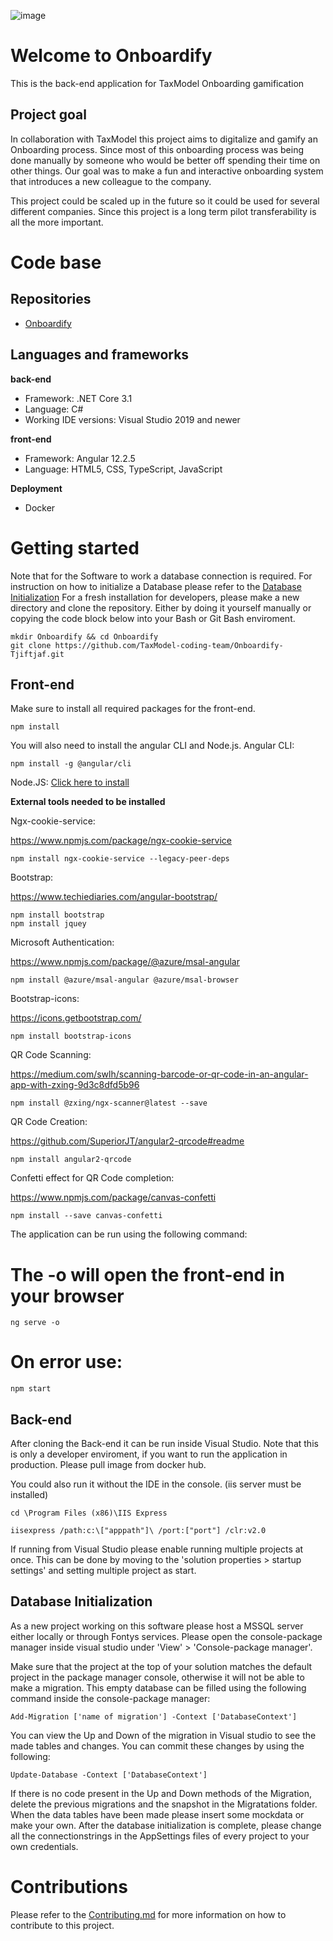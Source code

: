 ![image](./assets/logo.png)

# Welcome to Onboardify
This is the back-end application for TaxModel Onboarding gamification

## Project goal
In collaboration with TaxModel this project aims to digitalize and gamify an Onboarding process.
Since most of this onboarding process was being done manually by someone who would be better off spending their time on other things. Our goal was to make a fun and interactive onboarding system that introduces a new colleague to the company.

This project could be scaled up in the future so it could be used for several different companies. Since this project is a long term pilot transferability is all the more important. 

# Code base
## Repositories

- [Onboardify](https://github.com/TaxModel-coding-team/Onboardify.git)

## Languages and frameworks
**back-end**
- Framework: .NET Core 3.1
- Language: C#
- Working IDE versions: Visual Studio 2019 and newer

**front-end**
- Framework: Angular 12.2.5
- Language: HTML5, CSS, TypeScript, JavaScript

**Deployment**
- Docker

# Getting started
Note that for the Software to work a database connection is required. For instruction on how to initialize a Database please refer to the [Database Initialization](#Database-Initialisation)
For a fresh installation for developers, please make a new directory and clone the repository.
Either by doing it yourself manually or copying the code block below into your Bash or Git Bash enviroment.

```
mkdir Onboardify && cd Onboardify
git clone https://github.com/TaxModel-coding-team/Onboardify-Tjiftjaf.git

```
## Front-end
Make sure to install all required packages for the front-end.
```
npm install
```

You will also need to install the angular CLI and Node.js.
Angular CLI:

```
npm install -g @angular/cli
```
Node.JS:
[Click here to install](https://nodejs.org/en/)


**External tools needed to be installed**

Ngx-cookie-service:

https://www.npmjs.com/package/ngx-cookie-service 
```
npm install ngx-cookie-service --legacy-peer-deps
```

Bootstrap:

https://www.techiediaries.com/angular-bootstrap/ 
```
npm install bootstrap
npm install jquey
```

Microsoft Authentication:

https://www.npmjs.com/package/@azure/msal-angular 
```
npm install @azure/msal-angular @azure/msal-browser
```

Bootstrap-icons:

https://icons.getbootstrap.com/
```
npm install bootstrap-icons
```

QR Code Scanning:

https://medium.com/swlh/scanning-barcode-or-qr-code-in-an-angular-app-with-zxing-9d3c8dfd5b96 
```
npm install @zxing/ngx-scanner@latest --save
```

QR Code Creation:

https://github.com/SuperiorJT/angular2-qrcode#readme
```
npm install angular2-qrcode
```

Confetti effect for QR Code completion:

https://www.npmjs.com/package/canvas-confetti

```
npm install --save canvas-confetti
```


The application can be run using the following command:

# The -o will open the front-end in your browser

```
ng serve -o
```

# On error use: 

```
npm start
```

## Back-end
After cloning the Back-end it can be run inside Visual Studio.
Note that this is only a developer enviroment, if you want to run the application in production.
Please pull image from docker hub.

You could also run it without the IDE in the console.
(iis server must be installed)

```
cd \Program Files (x86)\IIS Express
```

```
iisexpress /path:c:\["apppath"]\ /port:["port"] /clr:v2.0
```

If running from Visual Studio please enable running multiple projects at once.
This can be done by moving to the 'solution properties > startup settings' and setting multiple project as start.

## <a name="Database-Initialization">Database Initialization</a>
As a new project working on this software please host a MSSQL server either locally or through Fontys services.
Please open the console-package manager inside visual studio under 'View' > 'Console-package manager'.

Make sure that the project at the top of your solution matches the default project in the package manager console, otherwise it will not be able to make a migration.
This empty database can be filled using the following command inside the console-package manager:

```
Add-Migration ['name of migration'] -Context ['DatabaseContext']
```
You can view the Up and Down of the migration in Visual studio to see the made tables and changes.
You can commit these changes by using the following:
```
Update-Database -Context ['DatabaseContext']
```

If there is no code present in the Up and Down methods of the Migration, delete the previous migrations and the snapshot in the Migratations folder.
When the data tables have been made please insert some mockdata or make your own.
After the database initialization is complete, please change all the connectionstrings in the AppSettings files of every project to your own credentials.

# Contributions
Please refer to the [Contributing.md](https://github.com/TaxModel-coding-team/Onboardify-Tjiftjaf/blob/main/Contributing.md) for more information on how to contribute to this project.
